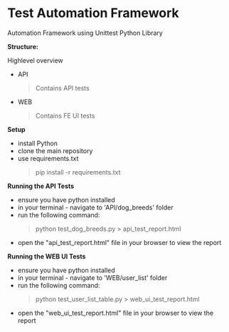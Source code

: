 # Test Automation Framework
Automation Framework using Unittest Python Library

**Structure:** 

Highlevel overview
* API

    > Contains API tests

* WEB

    > Contains FE UI tests

**Setup**
* install Python
* clone the main repository
* use requirements.txt
    > pip install -r requirements.txt

**Running the API Tests**
* ensure you have python installed
* in your terminal - navigate to 'API/dog_breeds' folder
* run the following command:
    > python test_dog_breeds.py > api_test_report.html
- open the "api_test_report.html" file in your browser to view the report

**Running the WEB UI Tests**
* ensure you have python installed
* in your terminal - navigate to 'WEB/user_list' folder
* run the following command:
    > python test_user_list_table.py > web_ui_test_report.html
- open the "web_ui_test_report.html" file in your browser to view the report



